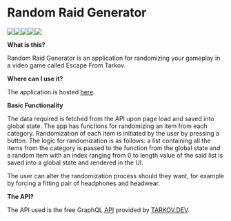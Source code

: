 # Random Raid Generator

![](https://img.shields.io/badge/React-20232A?style=for-the-badge&logo=react&logoColor=61DAFB)![](https://img.shields.io/badge/Apollo%20GraphQL-311C87?&style=for-the-badge&logo=Apollo%20GraphQL&logoColor=white)![](https://img.shields.io/badge/CSS3-1572B6?style=for-the-badge&logo=css3&logoColor=white)![](https://img.shields.io/badge/prettier-1A2C34?style=for-the-badge&logo=prettier&logoColor=F7BA3E)![](https://img.shields.io/badge/Render-46E3B7?style=for-the-badge&logo=render&logoColor=white)

**What is this?**

Random Raid Generator is an application for randomizing your gameplay in a video game called Escape From Tarkov.

**Where can I use it?**

The application is hosted [here](https://tarkov-gear-generator.onrender.com/).

**Basic Functionality**

The data required is fetched from the API upon page load and saved into global state. The app has functions for randomizing an item from each category. Randomization of each item is initiated by the user by pressing a button. The logic for randomization is as follows: a list containing all the items from the category is passed to the function from the global state and a random item with an index ranging from 0 to length value of the said list is saved into a global state and rendered in the UI.

The user can alter the randomization process should they want, for example by forcing a fitting pair of headphones and headwear.

**The API?**

The API used is the free GraphQL [API](https://tarkov.dev/api) provided by [TARKOV.DEV](https://tarkov.dev/).
